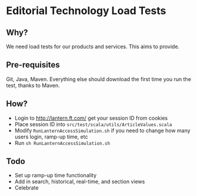 # Editorial Technology Load Tests

## Why?
We need load tests for our products and services. This aims to provide.

## Pre-requisites
Git, Java, Maven. Everything else should download the first time you run the test, thanks to Maven.

## How?
- Login to http://lantern.ft.com/ get your session ID from cookies
- Place session ID into `src/test/scala/utils/ArticleValues.scala`
- Modify `RunLanternAccessSimulation.sh` if you need to change how many users login, ramp-up time, etc 
- Run `sh RunLanternAccessSimulation.sh`

## Todo
- Set up ramp-up time functionality
- Add in search, historical, real-time, and section views
- Celebrate